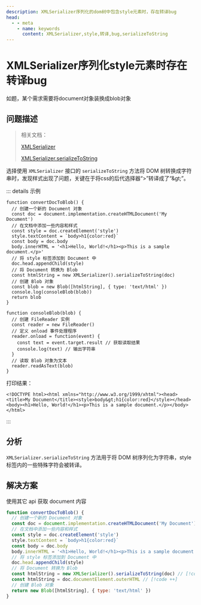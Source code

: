```yaml
---
description: XMLSerializer序列化的dom树中包含style元素时，存在转译bug
head:
  - - meta
    - name: keywords
      content: XMLSerializer,style,转译,bug,serializeToString
---
```


# XMLSerializer序列化style元素时存在转译bug <Badge type="danger" text="BUG" />

如题，某个需求需要将document对象装换成blob对象

## 问题描述

> 相关文档：
>
> [XMLSerializer](https://developer.mozilla.org/zh-CN/docs/Web/API/XMLSerializer)
>
> [XMLSerializer.serializeToString](https://developer.mozilla.org/en-US/docs/Web/API/XMLSerializer/serializeToString)

选择使用 `XMLSerializer` 接口的 `serializeToString` 方法将 DOM 树转换成字符串时，发现样式出现了问题，关键在于将css的后代选择器“>”转译成了“\&gt;”。

::: details 示例

```js{12}
function convertDocToBlob() {
  // 创建一个新的 Document 对象
  const doc = document.implementation.createHTMLDocument('My Document')
  // 在文档中添加一些内容和样式
  const style = doc.createElement('style')
  style.textContent = `body>h1{color:red}`
  const body = doc.body
  body.innerHTML = '<h1>Hello, World!</h1><p>This is a sample document.</p>'
  // 将 style 标签添加到 Document 中
  doc.head.appendChild(style)
  // 将 Document 转换为 Blob
  const htmlString = new XMLSerializer().serializeToString(doc)
  // 创建 Blob 对象
  const blob = new Blob([htmlString], { type: 'text/html' })
  console.log(consoleBlob(blob))
  return blob
}

function consoleBlob(blob) {
  // 创建 FileReader 实例
  const reader = new FileReader()
  // 定义 onload 事件处理程序
  reader.onload = function(event) {
    const text = event.target.result // 获取读取结果
    console.log(text) // 输出字符串
  }
  // 读取 Blob 对象为文本
  reader.readAsText(blob)
}
```

打印结果：

`<!DOCTYPE html><html xmlns="http://www.w3.org/1999/xhtml"><head><title>My Document</title><style>body&gt;h1{color:red}</style></head><body><h1>Hello, World!</h1><p>This is a sample document.</p></body></html>`

:::

## 分析

`XMLSerializer.serializeToString` 方法用于将 DOM 树序列化为字符串，style标签内的一些特殊字符会被转译。

## 解决方案

使用其它 api 获取 document 内容

```js
function convertDocToBlob() {
  // 创建一个新的 Document 对象
  const doc = document.implementation.createHTMLDocument('My Document')
  // 在文档中添加一些内容和样式
  const style = doc.createElement('style')
  style.textContent = `body>h1{color:red}`
  const body = doc.body
  body.innerHTML = '<h1>Hello, World!</h1><p>This is a sample document.</p>'
  // 将 style 标签添加到 Document 中
  doc.head.appendChild(style)
  // 将 Document 转换为 Blob
  const htmlString = new XMLSerializer().serializeToString(doc) // [!code --]
  const htmlString = doc.documentElement.outerHTML // [!code ++]
  // 创建 Blob 对象
  return new Blob([htmlString], { type: 'text/html' })
}
```

